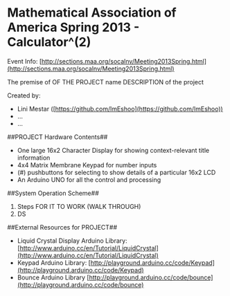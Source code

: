 # Mathematical Association of America Spring 2013 - Calculator^(2) #

Event Info: [http://sections.maa.org/socalnv/Meeting2013Spring.html](http://sections.maa.org/socalnv/Meeting2013Spring.html)

The premise of OF THE PROJECT name
DESCRIPTION of the project

Created by:

- Lini Mestar ([https://github.com/lmEshoo](https://github.com/lmEshoo))
- ...
- ...

##PROJECT Hardware Contents##

-	One large 16x2 Character Display for showing context-relevant title information
-	4x4 Matrix Membrane Keypad for number inputs
-	(#) pushbuttons for selecting to show details of a particular 16x2 LCD
-	An Arduino UNO for all the control and processing

##System Operation Scheme##

1.	Steps FOR IT TO WORK (WALK THROUGH)
2.	DS

##External Resources for PROJECT##

- Liquid Crystal Display Arduino Library: [http://www.arduino.cc/en/Tutorial/LiquidCrystal](http://www.arduino.cc/en/Tutorial/LiquidCrystal)
- Keypad Arduino Library: [http://playground.arduino.cc/code/Keypad](http://playground.arduino.cc/code/Keypad)
- Bounce Arduino Library [http://playground.arduino.cc/code/bounce](http://playground.arduino.cc/code/bounce)